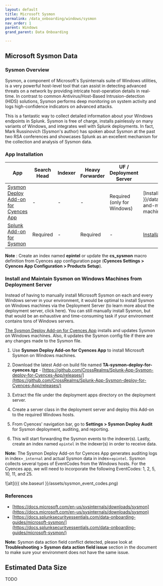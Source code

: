 ```yaml
---
layout: default
title: Microsoft Sysmon 
permalink: /data_onboarding/windows/sysmon
nav_order: 1
parent: Windows
grand_parent: Data Onboarding

---
```


## **Microsoft Sysmon Data**

### Sysmon Overview

Sysmon, a component of Microsoft's Sysinternals suite of Windows utilities, is a very powerful host-level tool that can assist in detecting advanced threats on a network by providing intricate host-operation details in real-time. In contrast to common Antivirus/Host-Based Intrusion-detection (HIDS) solutions, Sysmon performs deep monitoring on system activity and logs high-confidence indicators on advanced attacks. 

This is a fantastic way to collect detailed information about your Windows endpoints in Splunk. Sysmon is free of charge, installs painlessly on many variants of Windows, and integrates well with Splunk deployments. In fact, Mark Russinovich (Sysmon's author) has spoken about Sysmon at the past two RSA conferences and showcases Splunk as an excellent mechanism for the collection and analysis of Sysmon data. 

### App Installation

| App |  Search Head  | Indexer | Heavy Forwarder | UF / Deployment Server | Additional Details |
| ---- | ------ | ------------ | -------------- | -------------------- | ------ |
| [Sysmon Deploy Add-on for Cyences App](https://github.com/CrossRealms/Splunk-App-Sysmon-deploy-for-Cyences-App) | - | - | - | Required (only for Windows) | [Installation and Configuration]({{ site.baseurl }}/data_onboarding/windows/sysmon/#install-and-maintain-sysmon-on-windows-machines-from-deployment-server) |
| [Splunk Add-on for Sysmon](https://splunkbase.splunk.com/app/5709) | Required | - | Required | - | [Installation and Configuration Guide](https://docs.splunk.com/Documentation/AddOns/released/MSSysmon/About) |

**Note** : Create an index named **epintel** or update the **cs_sysmon** macro definition from Cyences app configuration page (**Cyences Settings > Cyences App Configuration > Products Setup**).

### Install and Maintain Sysmon on Windows Machines from Deployment Server

Instead of having to manually install Microsoft Sysmon on each and every Windows server in your environment, it would be optimal to install Sysmon on Windows machines via the Deployment Server (to learn more about the deployment server, click here). You can still manually install Sysmon, but that would be an exhaustive and time-consuming task if your environment contains tons of Windows servers.

[The Sysmon Deploy Add-on for Cyences App](https://github.com/CrossRealms/Splunk-App-Sysmon-deploy-for-Cyences-App) installs and updates Sysmon on Windows machines. Also, it updates the Sysmon config file if there are any changes made to the Sysmon file.

1. Use **Sysmon Deploy Add-on for Cyences App** to install Microsoft Sysmon on Windows machines. 

2. Download the latest Add-on build file named **TA-sysmon-deploy-for-cyences.tgz** - [https://github.com/CrossRealms/Splunk-App-Sysmon-deploy-for-Cyences-App/releases/](https://github.com/CrossRealms/Splunk-App-Sysmon-deploy-for-Cyences-App/releases/) 

3. Extract the file under the deployment apps directory on the deployment server. 

4. Create a server class in the deployment server and deploy this Add-on to the required Windows hosts. 

5. From Cyences' navigation bar, go to **Settings > Sysmon Deploy Audit** for Sysmon deployment, auditing, and reporting. 

6. This will start forwarding the Sysmon events to the indexer(s). Lastly, create an index named `epintel` in the indexer(s) in order to receive data. 

**Note:** The Sysmon Deploy Add-on for Cyences App generates auditing logs in index=`_internal` and actual Sysmon data in index=`epintel`. Sysmon collects several types of EventCodes from the Windows hosts. For the Cyences app, we will need to incorporate the following EventCodes: 1, 2, 5, 10, 11, and 25.

![alt]({{ site.baseurl }}/assets/sysmon_event_codes.png)


### References
* [https://docs.microsoft.com/en-us/sysinternals/downloads/sysmon](https://docs.microsoft.com/en-us/sysinternals/downloads/sysmon) 
* [https://docs.splunksecurityessentials.com/data-onboarding-guides/microsoft-sysmon/](https://docs.splunksecurityessentials.com/data-onboarding-guides/microsoft-sysmon/) 


**Note:** Sysmon data action field conflict detected, please look at **Troubleshooting > Sysmon data action field issue** section in the document to make sure your environment does not have the same issue.

## Estimated Data Size
TODO